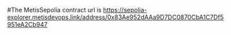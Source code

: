 #The MetisSepolia contract url is https://sepolia-explorer.metisdevops.link/address/0x83Ae952dAAa9D7DC0870CbA1C7Df5951eA2Cb947
